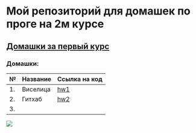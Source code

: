
# Мой репозиторий для домашек по проге на 2м курсе
## [Домашки за первый курс](https://github.com/victoriassazonova/homework_hse)
### Домашки:

№|Название|Ссылка на код
---|:---|:---
1.|Виселица|[hw1](https://github.com/victoriassazonova/proga_2018/tree/master/hw1)
2.|Гитхаб|[hw2](https://github.com/victoriassazonova/proga_2018/tree/master/hw2)
3.||

![](https://media1.tenor.com/images/6797726ed7f8c01bccae4d401070fb7d/tenor.gif?itemid=10982646)
